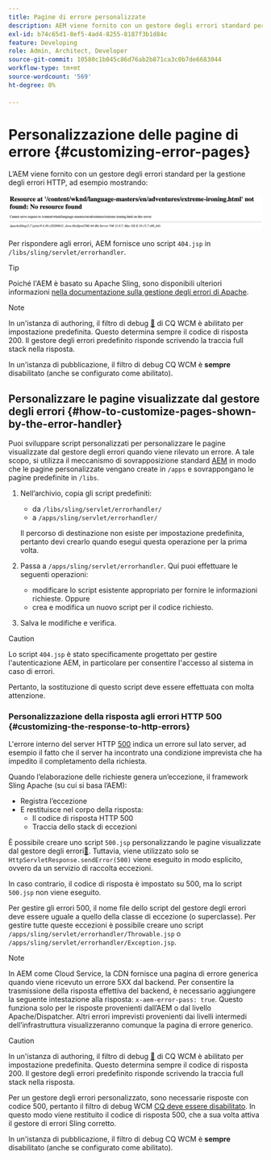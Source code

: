```yaml
---
title: Pagine di errore personalizzate
description: AEM viene fornito con un gestore degli errori standard per la gestione degli errori HTTP, che può essere personalizzato.
exl-id: b74c65d1-8ef5-4ad4-8255-8187f3b1d84c
feature: Developing
role: Admin, Architect, Developer
source-git-commit: 10580c1b045c86d76ab2b871ca3c0b7de6683044
workflow-type: tm+mt
source-wordcount: '569'
ht-degree: 0%

---
```


# Personalizzazione delle pagine di errore {#customizing-error-pages}

L’AEM viene fornito con un gestore degli errori standard per la gestione degli errori HTTP, ad esempio mostrando:

![Messaggio di errore standard](assets/error-message-standard.png)

Per rispondere agli errori, AEM fornisce uno script `404.jsp` in `/libs/sling/servlet/errorhandler`.

>[!TIP]
>
>Poiché l&#39;AEM è basato su Apache Sling, sono disponibili ulteriori informazioni [nella documentazione sulla gestione degli errori di Apache](https://sling.apache.org/documentation/the-sling-engine/errorhandling.html).

>[!NOTE]
>
>In un&#39;istanza di authoring, il filtro di debug [&#128279;](/help/implementing/deploying/configuring-osgi.md) di CQ WCM è abilitato per impostazione predefinita.  Questo determina sempre il codice di risposta 200. Il gestore degli errori predefinito risponde scrivendo la traccia full stack nella risposta.
>
>In un&#39;istanza di pubblicazione, il filtro di debug CQ WCM è **sempre** disabilitato (anche se configurato come abilitato).

## Personalizzare le pagine visualizzate dal gestore degli errori {#how-to-customize-pages-shown-by-the-error-handler}

Puoi sviluppare script personalizzati per personalizzare le pagine visualizzate dal gestore degli errori quando viene rilevato un errore. A tale scopo, si utilizza il meccanismo di sovrapposizione standard [AEM](/help/implementing/developing/introduction/overlays.md) in modo che le pagine personalizzate vengano create in `/apps` e sovrappongano le pagine predefinite in `/libs`.

1. Nell’archivio, copia gli script predefiniti:

   * da `/libs/sling/servlet/errorhandler/`
   * a `/apps/sling/servlet/errorhandler/`

   Il percorso di destinazione non esiste per impostazione predefinita, pertanto devi crearlo quando esegui questa operazione per la prima volta.

1. Passa a `/apps/sling/servlet/errorhandler`. Qui puoi effettuare le seguenti operazioni:

   * modificare lo script esistente appropriato per fornire le informazioni richieste. Oppure
   * crea e modifica un nuovo script per il codice richiesto.

1. Salva le modifiche e verifica.

>[!CAUTION]
>
>Lo script `404.jsp` è stato specificamente progettato per gestire l&#39;autenticazione AEM, in particolare per consentire l&#39;accesso al sistema in caso di errori.
>
>Pertanto, la sostituzione di questo script deve essere effettuata con molta attenzione.

### Personalizzazione della risposta agli errori HTTP 500 {#customizing-the-response-to-http-errors}

L&#39;errore interno del server HTTP [500](https://www.w3.org/Protocols/rfc2616/rfc2616-sec10.html) indica un errore sul lato server, ad esempio il fatto che il server ha incontrato una condizione imprevista che ha impedito il completamento della richiesta.

Quando l’elaborazione delle richieste genera un’eccezione, il framework Sling Apache (su cui si basa l’AEM):

* Registra l’eccezione
* E restituisce nel corpo della risposta:
   * Il codice di risposta HTTP 500
   * Traccia dello stack di eccezioni

È possibile creare uno script `500.jsp` personalizzando le pagine visualizzate dal gestore degli errori[&#128279;](#how-to-customize-pages-shown-by-the-error-handler).  Tuttavia, viene utilizzato solo se `HttpServletResponse.sendError(500)` viene eseguito in modo esplicito, ovvero da un servizio di raccolta eccezioni.

In caso contrario, il codice di risposta è impostato su 500, ma lo script `500.jsp` non viene eseguito.

Per gestire gli errori 500, il nome file dello script del gestore degli errori deve essere uguale a quello della classe di eccezione (o superclasse). Per gestire tutte queste eccezioni è possibile creare uno script `/apps/sling/servlet/errorhandler/Throwable.jsp` o `/apps/sling/servlet/errorhandler/Exception.jsp`.

>[!NOTE]
>
>In AEM come Cloud Service, la CDN fornisce una pagina di errore generica quando viene ricevuto un errore 5XX dal backend. Per consentire la trasmissione della risposta effettiva del backend, è necessario aggiungere la seguente intestazione alla risposta: `x-aem-error-pass: true`.
>Questo funziona solo per le risposte provenienti dall’AEM o dal livello Apache/Dispatcher. Altri errori imprevisti provenienti dai livelli intermedi dell’infrastruttura visualizzeranno comunque la pagina di errore generico.

>[!CAUTION]
>
>In un&#39;istanza di authoring, il filtro di debug [&#128279;](/help/implementing/deploying/configuring-osgi.md) di CQ WCM è abilitato per impostazione predefinita.  Questo determina sempre il codice di risposta 200. Il gestore degli errori predefinito risponde scrivendo la traccia full stack nella risposta.
>
>Per un gestore degli errori personalizzato, sono necessarie risposte con codice 500, pertanto il filtro di debug WCM [CQ deve essere disabilitato](/help/implementing/deploying/configuring-osgi.md). In questo modo viene restituito il codice di risposta 500, che a sua volta attiva il gestore di errori Sling corretto.
>
>In un&#39;istanza di pubblicazione, il filtro di debug CQ WCM è **sempre** disabilitato (anche se configurato come abilitato).

